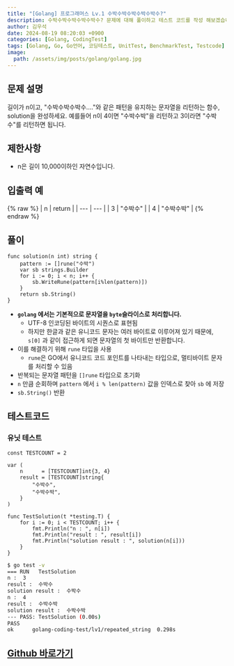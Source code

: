 ```yaml
---
title: "[Golang] 프로그래머스 Lv.1 수박수박수박수박수박수?"
description: 수박수박수박수박수박수? 문제에 대해 풀이하고 테스트 코드를 작성 해보겠습니다.
author: 김우석
date: 2024-08-19 08:20:03 +0900
categories: [Golang, CodingTest]
tags: [Golang, Go, Go언어, 코딩테스트, UnitTest, BenchmarkTest, Testcode]
image:
  path: /assets/img/posts/golang/golang.jpg
---
```


## 문제 설명
길이가 n이고, "수박수박수박수...."와 같은 패턴을 유지하는 문자열을 리턴하는 함수, solution을 완성하세요. 예를들어 n이 4이면 "수박수박"을 리턴하고 3이라면 "수박수"를 리턴하면 됩니다.


## 제한사항
- n은 길이 10,000이하인 자연수입니다.


## 입출력 예
{% raw %}
| n | return |
| --- | --- |
| 3 | "수박수" |
| 4 | "수박수박" |
{% endraw %}


## 풀이 
```golang
func solution(n int) string {
	pattern := []rune("수박")
	var sb strings.Builder
	for i := 0; i < n; i++ {
		sb.WriteRune(pattern[i%len(pattern)])
	}
	return sb.String()
}
```

- **`golang` 에서는 기본적으로 문자열을 `byte`슬라이스로 처리합니다.**
	- UTF-8 인코딩된 바이트의 시퀀스로 표현됨
	- 하지만 한글과 같은 유니코드 문자는 여러 바이트로 이루어져 있기 때문에, `s[0]` 과 같이 접근하게 되면 문자열의 첫 바이트만 반환합니다.
- 이를 해결하기 위해 `rune` 타입을 사용
	- `rune`은 GO에서 유니코드 코드 포인트를 나타내는 타입으로, 멀티바이트 문자를 처리할 수 있음
- 반복되는 문자열 패턴을 `[]rune` 타입으로 초기화 
- `n` 만큼 순회하며 `pattern` 에서 `i % len(pattern)` 값을 인덱스로 찾아 `sb` 에 저장
- `sb.String()` 반환


## 테스트코드
### 유닛 테스트
```golang
const TESTCOUNT = 2

var (
	n      = [TESTCOUNT]int{3, 4}
	result = [TESTCOUNT]string{
		"수박수",
		"수박수박",
	}
)

func TestSolution(t *testing.T) {
	for i := 0; i < TESTCOUNT; i++ {
		fmt.Println("n : ", n[i])
		fmt.Println("result : ", result[i])
		fmt.Println("solution result : ", solution(n[i]))
	}
}
```

```bash
$ go test -v
=== RUN   TestSolution
n :  3
result :  수박수
solution result :  수박수
n :  4
result :  수박수박
solution result :  수박수박
--- PASS: TestSolution (0.00s)
PASS
ok      golang-coding-test/lv1/repeated_string  0.298s
```


## [Github 바로가기](https://github.com/kr-goos/coding-test-solutions/tree/master/programmers/Lv1/repeated_string)